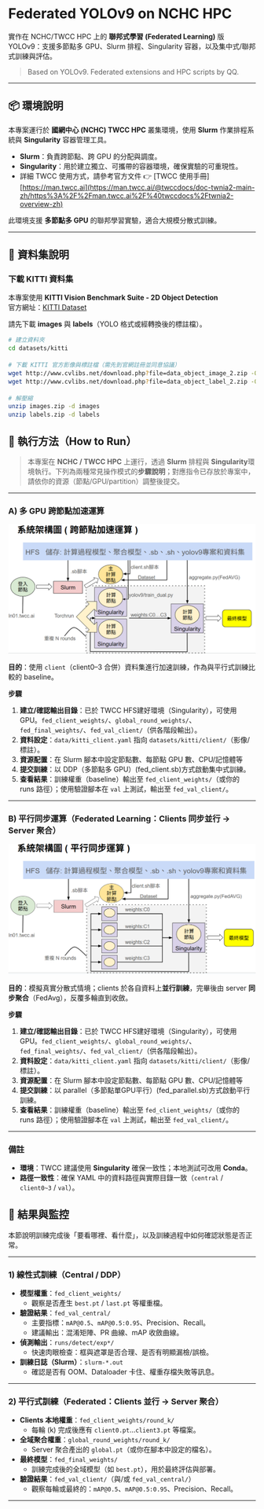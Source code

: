 # Federated YOLOv9 on NCHC HPC

實作在 NCHC/TWCC HPC 上的 **聯邦式學習 (Federated Learning)** 版 YOLOv9：支援多節點多 GPU、Slurm 排程、Singularity 容器，以及集中式/聯邦式訓練與評估。

> Based on YOLOv9. Federated extensions and HPC scripts by QQ.

---

## 📦 環境說明  

本專案運行於 **國網中心 (NCHC) TWCC HPC** 叢集環境，使用 **Slurm** 作業排程系統與 **Singularity** 容器管理工具。  
- **Slurm**：負責跨節點、跨 GPU 的分配與調度。  
- **Singularity**：用於建立獨立、可攜帶的容器環境，確保實驗的可重現性。  
- 詳細 TWCC 使用方式，請參考官方文件 👉 [TWCC 使用手冊][https://man.twcc.ai](https://man.twcc.ai/@twccdocs/doc-twnia2-main-zh/https%3A%2F%2Fman.twcc.ai%2F%40twccdocs%2Ftwnia2-overview-zh)  

此環境支援 **多節點多 GPU** 的聯邦學習實驗，適合大規模分散式訓練。  

---

## 📂 資料集說明

### 下載 KITTI 資料集
本專案使用 **KITTI Vision Benchmark Suite - 2D Object Detection**  
官方網址：[KITTI Dataset](https://www.cvlibs.net/datasets/kitti/eval_object.php?obj_benchmark=2d)

請先下載 **images** 與 **labels**（YOLO 格式或經轉換後的標註檔）。

```bash
# 建立資料夾
cd datasets/kitti

# 下載 KITTI 官方影像與標註檔（需先到官網註冊並同意協議）
wget http://www.cvlibs.net/download.php?file=data_object_image_2.zip -O images.zip
wget http://www.cvlibs.net/download.php?file=data_object_label_2.zip -O labels.zip

# 解壓縮
unzip images.zip -d images
unzip labels.zip -d labels

```
## 🚀 執行方法（How to Run）

> 本專案在 **NCHC / TWCC HPC** 上運行，透過 **Slurm** 排程與 **Singularity**環境執行。下列為兩種常見操作模式的**步驟說明**；對應指令已存放於專案中，請依你的資源（節點/GPU/partition）調整後提交。

---

### A) 多 GPU 跨節點加速運算

![集中式 DDP 工作流程](figure/central_ddp.png)

**目的**：使用 `client`（client0–3 合併）資料集進行加速訓練，作為與平行式訓練比較的 baseline。

**步驟**
1. **建立/確認輸出目錄**：已於 TWCC HFS建好環境（Singularity），可使用 GPU。`fed_client_weights/`、`global_round_weights/`、`fed_final_weights/`、`fed_val_client/`（供各階段輸出）。
2. **資料設定**：`data/kitti_client.yaml` 指向 `datasets/kitti/client/`（影像/標註）。
3. **資源配置**：在 Slurm 腳本中設定節點數、每節點 GPU 數、CPU/記憶體等
4. **提交訓練**：以 DDP（多節點多 GPU）(fed_client.sb)方式啟動集中式訓練。
5. **查看結果**：訓練權重（baseline）輸出至 `fed_client_weights/`（或你的 runs 路徑）；使用驗證腳本在 `val` 上測試，輸出至 `fed_val_client/`。

---

### B) 平行同步運算（Federated Learning：Clients 同步並行 → Server 聚合）

![Federated 平行同步流程](figure/fl_parallel.png)

**目的**：模擬真實分散式情境；clients 於各自資料上**並行訓練**，完畢後由 server **同步聚合**（FedAvg），反覆多輪直到收斂。

**步驟**
1. **建立/確認輸出目錄**：已於 TWCC HFS建好環境（Singularity），可使用 GPU。`fed_client_weights/`、`global_round_weights/`、`fed_final_weights/`、`fed_val_client/`（供各階段輸出）。
2. **資料設定**：`data/kitti_client.yaml` 指向 `datasets/kitti/client/`（影像/標註）。
3. **資源配置**：在 Slurm 腳本中設定節點數、每節點 GPU 數、CPU/記憶體等
4. **提交訓練**：以 parallel（多節點單GPU平行）(fed_parallel.sb)方式啟動平行訓練。
5. **查看結果**：訓練權重（baseline）輸出至 `fed_client_weights/`（或你的 runs 路徑）；使用驗證腳本在 `val` 上測試，輸出至 `fed_val_client/`。
---

### 備註
- **環境**：TWCC 建議使用 **Singularity** 確保一致性；本地測試可改用 **Conda**。
- **路徑一致性**：確保 YAML 中的資料路徑與實際目錄一致（`central` / `client0~3` / `val`）。

## 👀 結果與監控

本節說明訓練完成後「要看哪裡、看什麼」，以及訓練過程中如何確認狀態是否正常。

---

### 1) 線性式訓練（Central / DDP）
- **模型權重**：`fed_client_weights/`  
  - 觀察是否產生 `best.pt` / `last.pt` 等權重檔。
- **驗證結果**：`fed_val_central/`  
  - 主要指標：`mAP@0.5`、`mAP@0.5:0.95`、Precision、Recall。  
  - 建議輸出：混淆矩陣、PR 曲線、mAP 收斂曲線。
- **偵測輸出**：`runs/detect/exp*/`  
  - 快速肉眼檢查：框與遮罩是否合理、是否有明顯漏檢/誤檢。
- **訓練日誌（Slurm）**：`slurm-*.out`  
  - 確認是否有 OOM、Dataloader 卡住、權重存檔失敗等訊息。
---

### 2) 平行式訓練（Federated：Clients 並行 → Server 聚合）
- **Clients 本地權重**：`fed_client_weights/round_k/`  
  - 每輪 (k) 完成後應有 `client0.pt`…`client3.pt` 等檔案。
- **全域聚合權重**：`global_round_weights/round_k/`  
  - Server 聚合產出的 `global.pt`（或你在腳本中設定的檔名）。
- **最終模型**：`fed_final_weights/`  
  - 訓練完成後的全域模型（如 `best.pt`），用於最終評估與部署。
- **驗證結果**：`fed_val_client/`（與/或 `fed_val_central/`）  
  - 觀察每輪或最終的：`mAP@0.5`、`mAP@0.5:0.95`、Precision、Recall。 
---



  

